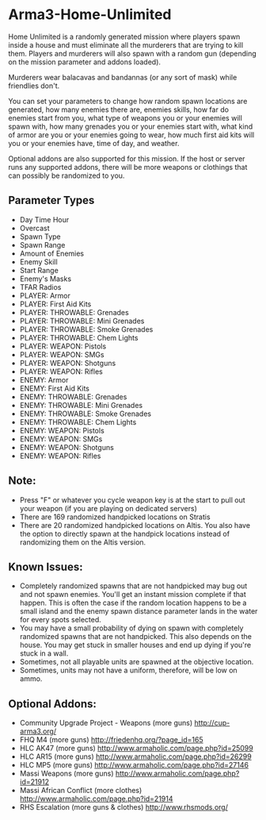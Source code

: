 # Arma3-Home-Unlimited
Home Unlimited is a randomly generated mission where players spawn inside a house and must eliminate all the murderers that are trying to kill them. Players and murderers will also spawn with a random gun (depending on the mission parameter and addons loaded). 

Murderers wear balacavas and bandannas (or any sort of mask) while friendlies don't. 

You can set your parameters to change how random spawn locations are generated, how many enemies there are, enemies skills, how far do enemies start from you, what type of weapons you or your enemies will spawn with, how many grenades you or your enemies start with, what kind of armor are you or your enemies going to wear, how much first aid kits will you or your enemies have, time of day, and weather. 

Optional addons are also supported for this mission. If the host or server runs any supported addons, there will be more weapons or clothings that can possibly be randomized to you. 

Parameter Types
--------------
- Day Time Hour
- Overcast
- Spawn Type
- Spawn Range
- Amount of Enemies
- Enemy Skill
- Start Range
- Enemy's Masks
- TFAR Radios
- PLAYER: Armor
- PLAYER: First Aid Kits
- PLAYER: THROWABLE: Grenades
- PLAYER: THROWABLE: Mini Grenades
- PLAYER: THROWABLE: Smoke Grenades
- PLAYER: THROWABLE: Chem Lights
- PLAYER: WEAPON: Pistols
- PLAYER: WEAPON: SMGs
- PLAYER: WEAPON: Shotguns
- PLAYER: WEAPON: Rifles
- ENEMY: Armor
- ENEMY: First Aid Kits
- ENEMY: THROWABLE: Grenades
- ENEMY: THROWABLE: Mini Grenades
- ENEMY: THROWABLE: Smoke Grenades
- ENEMY: THROWABLE: Chem Lights
- ENEMY: WEAPON: Pistols
- ENEMY: WEAPON: SMGs
- ENEMY: WEAPON: Shotguns
- ENEMY: WEAPON: Rifles

Note:
------
- Press "F" or whatever you cycle weapon key is at the start to pull out your weapon (if you are playing on dedicated servers) 
- There are 169 randomized handpicked locations on Stratis
- There are 20 randomized handpicked locations on Altis. You also have the option to directly spawn at the handpick locations instead of randomizing them on the Altis version.

Known Issues:
--------------
- Completely randomized spawns that are not handpicked may bug out and not spawn enemies. You'll get an instant mission complete if that happen. This is often the case if the random location happens to be a small island and the enemy spawn distance parameter lands in the water for every spots selected.
- You may have a small probability of dying on spawn with completely randomized spawns that are not handpicked. This also depends on the house. You may get stuck in smaller houses and end up dying if you're stuck in a wall.
- Sometimes, not all playable units are spawned at the objective location. 
- Sometimes, units may not have a uniform, therefore, will be low on ammo. 

Optional Addons: 
----------------
- Community Upgrade Project - Weapons (more guns) 
http://cup-arma3.org/ 
- FHQ M4 (more guns) 
http://friedenhq.org/?page_id=165 
- HLC AK47 (more guns) 
http://www.armaholic.com/page.php?id=25099 
- HLC AR15 (more guns) 
http://www.armaholic.com/page.php?id=26299 
- HLC MP5 (more guns) 
http://www.armaholic.com/page.php?id=27146 
- Massi Weapons (more guns) 
http://www.armaholic.com/page.php?id=21912 
- Massi African Conflict (more clothes) 
http://www.armaholic.com/page.php?id=21914 
- RHS Escalation (more guns & clothes) 
http://www.rhsmods.org/
